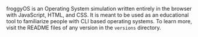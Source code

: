froggyOS is an Operating System simulation written entirely in the browser with JavaScript, HTML, and CSS. It is meant to be used as an educational tool to familiarize people with CLI based operating systems. To learn more, visit the README files of any version in the `versions` directory.
